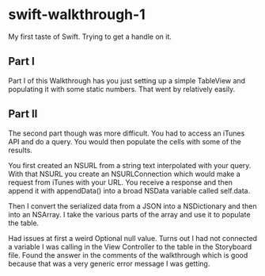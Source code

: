 swift-walkthrough-1
===================

My first taste of Swift. Trying to get a handle on it. 

## Part I

Part I of this Walkthrough has you just setting up a simple TableView and populating it with some static numbers. That went by relatively easily. 

## Part II

The second part though was more difficult. You had to access an iTunes API and do a query. You would then populate the cells with some of the results.

You first created an NSURL from a string text interpolated with your query. With that NSURL you create an NSURLConnection which would make a request from iTunes with your URL. You receive a response and then append it with appendData() into a broad NSData variable called self.data. 

Then I convert the serialized data from a JSON into a NSDictionary and then into an NSArray. I take the various parts of the array and use it to populate the table. 

Had issues at first a weird Optional null value. Turns out I had not connected a variable I was calling in the View Controller to the table in the Storyboard file. Found the answer in the comments of the walkthrough which is good because that was a very generic error message I was getting. 
